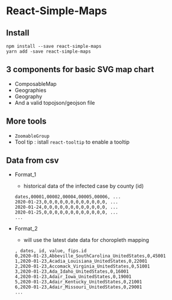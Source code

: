 # React-Simple-Maps

## Install
```
npm install --save react-simple-maps
yarn add -save react-simple-maps
```

## 3 components for basic SVG map chart
- ComposableMap
- Geographies
- Geography
- And a valid topojson/geojson file

## More tools
- `ZoomableGroup`
- Tool tip : istall `react-tooltip` to enable a tooltip

## Data from csv 
- Format_1
    - historical data of the infected case by county (id)
    ```
    dates,00001,00002,00004,00005,00006, ...
    2020-01-23,0,0,0,0,0,0,0,0,0,0,0,0, ...
    2020-01-24,0,0,0,0,0,0,0,0,0,0,0,0, ...
    2020-01-25,0,0,0,0,0,0,0,0,0,0,0,0, ...
    ...
    ```

- Format_2
    - will use the latest date data for choropleth mapping
    ```
    , dates, id, value, fips.id
    0,2020-01-23,Abbeville_SouthCarolina_UnitedStates,0,45001
    1,2020-01-23,Acadia_Louisiana_UnitedStates,0,22001
    2,2020-01-23,Accomack_Virginia_UnitedStates,0,51001
    3,2020-01-23,Ada_Idaho_UnitedStates,0,16001
    4,2020-01-23,Adair_Iowa_UnitedStates,0,19001
    5,2020-01-23,Adair_Kentucky_UnitedStates,0,21001
    6,2020-01-23,Adair_Missouri_UnitedStates,0,29001
    ...
    ```